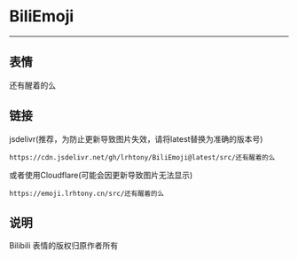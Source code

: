 # BiliEmoji
---
## 表情
还有醒着的么
## 链接
jsdelivr(推荐，为防止更新导致图片失效，请将latest替换为准确的版本号)
```
https://cdn.jsdelivr.net/gh/lrhtony/BiliEmoji@latest/src/还有醒着的么
```
或者使用Cloudflare(可能会因更新导致图片无法显示)
```
https://emoji.lrhtony.cn/src/还有醒着的么
```
## 说明
Bilibili 表情的版权归原作者所有
